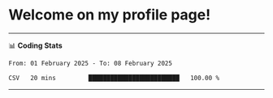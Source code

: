 # Welcome on my profile page!
<!-- print(("dralla"[::-1]+"s").capitalize()) -->

<!-- ---
👨🏻‍💻 **Busy With**
* Learning new Skills.
* Building small Projects.
* Being helpful. -->

---
📊 **Coding Stats**
<!--START_SECTION:waka-->

```txt
From: 01 February 2025 - To: 08 February 2025

CSV   20 mins         █████████████████████████   100.00 %
```

<!--END_SECTION:waka-->
---
